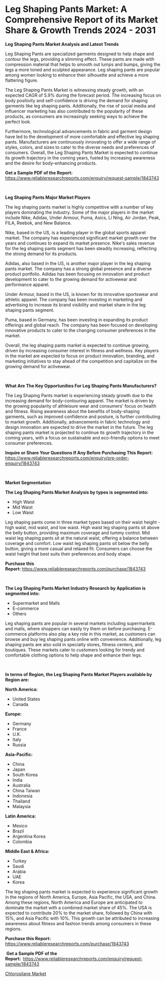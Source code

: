 <p><h1>Leg Shaping Pants Market: A Comprehensive Report of its Market Share & Growth Trends 2024 - 2031</h1></p><p><strong>Leg Shaping Pants Market Analysis and Latest Trends</strong></p>
<p><p>Leg Shaping Pants are specialized garments designed to help shape and contour the legs, providing a slimming effect. These pants are made with compression material that helps to smooth out lumps and bumps, giving the legs a more toned and sculpted appearance. Leg shaping pants are popular among women looking to enhance their silhouette and achieve a more flattering figure.</p><p>The Leg Shaping Pants Market is witnessing steady growth, with an expected CAGR of 5.9% during the forecast period. The increasing focus on body positivity and self-confidence is driving the demand for shaping garments like leg shaping pants. Additionally, the rise of social media and influencer marketing has also contributed to the popularity of these products, as consumers are increasingly seeking ways to achieve the perfect look.</p><p>Furthermore, technological advancements in fabric and garment design have led to the development of more comfortable and effective leg shaping pants. Manufacturers are continuously innovating to offer a wide range of styles, colors, and sizes to cater to the diverse needs and preferences of consumers. Overall, the Leg Shaping Pants Market is expected to continue its growth trajectory in the coming years, fueled by increasing awareness and the desire for body-enhancing products.</p></p>
<p><strong>Get a Sample PDF of the Report:&nbsp;</strong> <a href="https://www.reliableresearchreports.com/enquiry/request-sample/1843743">https://www.reliableresearchreports.com/enquiry/request-sample/1843743</a></p>
<p>&nbsp;</p>
<p><strong>Leg Shaping Pants Major Market Players</strong></p>
<p><p>The leg shaping pants market is highly competitive with a number of key players dominating the industry. Some of the major players in the market include Nike, Adidas, Under Armour, Puma, Asics, Li Ning, Air Jordan, Peak, FILA, Reebok, and New Balance.</p><p>Nike, based in the US, is a leading player in the global sports apparel market. The company has experienced significant market growth over the years and continues to expand its market presence. Nike's sales revenue for the leg shaping pants segment has been steadily increasing, reflecting the strong demand for its products.</p><p>Adidas, also based in the US, is another major player in the leg shaping pants market. The company has a strong global presence and a diverse product portfolio. Adidas has been focusing on innovation and product development to cater to the growing demand for activewear and performance apparel.</p><p>Under Armour, based in the US, is known for its innovative sportswear and athletic apparel. The company has been investing in marketing and advertising to increase its brand visibility and market share in the leg shaping pants segment.</p><p>Puma, based in Germany, has been investing in expanding its product offerings and global reach. The company has been focused on developing innovative products to cater to the changing consumer preferences in the market.</p><p>Overall, the leg shaping pants market is expected to continue growing, driven by increasing consumer interest in fitness and wellness. Key players in the market are expected to focus on product innovation, branding, and marketing initiatives to stay ahead of the competition and capitalize on the growing demand for activewear.</p></p>
<p>&nbsp;</p>
<p><strong>What Are The Key Opportunities For Leg Shaping Pants Manufacturers?</strong></p>
<p><p>The Leg Shaping Pants market is experiencing steady growth due to the increasing demand for body-contouring apparel. The market is driven by the growing popularity of athleisure wear and consumers' focus on health and fitness. Rising awareness about the benefits of body-shaping garments, such as improved confidence and posture, is further contributing to market growth. Additionally, advancements in fabric technology and design innovation are expected to drive the market in the future. The leg shaping pants market is projected to continue its growth trajectory in the coming years, with a focus on sustainable and eco-friendly options to meet consumer preferences.</p></p>
<p><strong>Inquire or Share Your Questions If Any Before Purchasing This Report:</strong> <a href="https://www.reliableresearchreports.com/enquiry/pre-order-enquiry/1843743">https://www.reliableresearchreports.com/enquiry/pre-order-enquiry/1843743</a></p>
<p>&nbsp;</p>
<p><strong>Market Segmentation</strong></p>
<p><strong>The Leg Shaping Pants Market Analysis by types is segmented into:</strong></p>
<p><ul><li>High Waist</li><li>Mid Waist</li><li>Low Waist</li></ul></p>
<p><p>Leg shaping pants come in three market types based on their waist height - high waist, mid waist, and low waist. High waist leg shaping pants sit above the belly button, providing maximum coverage and tummy control. Mid waist leg shaping pants sit at the natural waist, offering a balance between coverage and comfort. Low waist leg shaping pants sit below the belly button, giving a more casual and relaxed fit. Consumers can choose the waist height that best suits their preferences and body shape.</p></p>
<p><strong>Purchase this Report:&nbsp;</strong><a href="https://www.reliableresearchreports.com/purchase/1843743">https://www.reliableresearchreports.com/purchase/1843743</a></p>
<p>&nbsp;</p>
<p><strong>The Leg Shaping Pants Market Industry Research by Application is segmented into:</strong></p>
<p><ul><li>Supermarket and Malls</li><li>E-commerce</li><li>Others</li></ul></p>
<p><p>Leg shaping pants are popular in several markets including supermarkets and malls, where shoppers can easily try them on before purchasing. E-commerce platforms also play a key role in this market, as customers can browse and buy leg shaping pants online with convenience. Additionally, leg shaping pants are also sold in specialty stores, fitness centers, and boutiques. These markets cater to customers looking for trendy and comfortable clothing options to help shape and enhance their legs.</p></p>
<p>&nbsp;</p>
<p><strong>In terms of Region, the Leg Shaping Pants Market Players available by Region are:</strong></p>
<p>
    <p> <strong> North America: </strong>
        <ul>
            <li>United States</li>
            <li>Canada</li>
        </ul>
        </p> 
    <p> <strong> Europe: </strong>
        <ul>
            <li>Germany</li>
            <li>France</li>
            <li>U.K.</li>
            <li>Italy</li>
            <li>Russia</li>
        </ul>
        </p> 
    <p> <strong> Asia-Pacific: </strong>
        <ul>
            <li>China</li>
            <li>Japan</li>
            <li>South Korea</li>
            <li>India</li>
            <li>Australia</li>
            <li>China Taiwan</li>
            <li>Indonesia</li>
            <li>Thailand</li>
            <li>Malaysia</li>
        </ul>
        </p> 
    <p> <strong> Latin America: </strong>
        <ul>
            <li>Mexico</li>
            <li>Brazil</li>
            <li>Argentina Korea</li>
            <li>Colombia</li>
        </ul>
        </p> 
    <p> <strong> Middle East & Africa: </strong>
        <ul>
            <li>Turkey</li>
            <li>Saudi</li>
            <li>Arabia</li>
            <li>UAE</li>
            <li>Korea</li>
        </ul>
    </p>
    </p>
<p><p>The leg shaping pants market is expected to experience significant growth in the regions of North America, Europe, Asia Pacific, the USA, and China. Among these regions, North America and Europe are anticipated to dominate the market with a combined market share of 45%. The USA is expected to contribute 20% to the market share, followed by China with 15%, and Asia Pacific with 10%. This growth can be attributed to increasing awareness about fitness and fashion trends among consumers in these regions.</p></p>
<p><strong>Purchase this Report: </strong><a href="https://www.reliableresearchreports.com/purchase/1843743">https://www.reliableresearchreports.com/purchase/1843743</a></p>
<p>&nbsp;<strong>Get a Sample PDF of the Report:&nbsp;&nbsp;</strong><a href="https://www.reliableresearchreports.com/enquiry/request-sample/1843743">https://www.reliableresearchreports.com/enquiry/request-sample/1843743</a></p>
<p><strong></strong></p>
<p><p><a href="https://lydian-appliance-61d.notion.site/Chlorosilane-Market-Size-Reflecting-a-Forecast-Till-2031-Market-By-Type-By-Application-and-By-Geog-cb481ed0bab8482898471390ace6aa03">Chlorosilane Market</a></p></p>